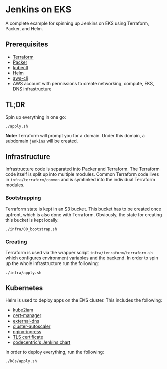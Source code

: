 # Jenkins on EKS

A complete example for spinning up Jenkins on EKS using Terraform, Packer, and Helm.

## Prerequisites

* [Terraform](https://www.terraform.io)
* [Packer](https://www.packer.io)
* [kubectl](https://kubernetes.io/docs/tasks/tools/install-kubectl/)
* [Helm](https://helm.sh)
* [aws-cli](https://aws.amazon.com/de/cli/)
* AWS account with permissions to create networking, compute, EKS, DNS infrastructure

## TL;DR

Spin up everything in one go:

```console
./apply.sh
```

**Note:** Terraform will prompt you for a domain.
Under this domain, a subdomain `jenkins` will be created.

## Infrastructure

Infrastructure code is separated into Packer and Terraform.
The Terraform code itself is split up into multiple modules.
Common Terraform code lives in `infra/terraform/common` and is symlinked into the individual Terraform modules.

### Bootstrapping

Terraform state is kept in an S3 bucket.
This bucket has to be created once upfront, which is also done with Terraform.
Obviously, the state for creating this bucket is kept locally.

```console
./infra/00_bootstrap.sh
```

### Creating

Terraform is used via the wrapper script `infra/terraform/terraform.sh` which configures environment variables and the backend.
In order to spin up the whole infrastructure run the following:

```console
./infra/apply.sh
```

## Kubernetes

Helm is used to deploy apps on the EKS cluster.
This includes the following:

* [kube2iam](https://github.com/helm/charts/tree/master/stable/kube2iam)
* [cert-manager](https://github.com/jetstack/cert-manager)
* [external-dns](https://github.com/helm/charts/tree/master/stable/external-dns)
* [cluster-autoscaler](https://github.com/helm/charts/tree/master/stable/cluster-autoscaler)
* [nginx-ingress](https://github.com/helm/charts/tree/master/stable/nginx-ingress)
* [TLS certificate](k8s/helm/charts/tls)
* [codecentric's Jenkins chart](https://github.com/codecentric/helm-charts/tree/master/charts/jenkins)

In order to deploy everything, run the following:

```console
./k8s/apply.sh
```
